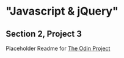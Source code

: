 "Javascript & jQuery"
======================
Section 2, Project 3
----------------------

Placeholder Readme for [The Odin Project]

[The Odin Project]:http://www.theodinproject.com

